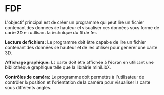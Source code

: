 # FDF

L'objectif principal est de créer un programme qui peut lire un fichier contenant des données de hauteur et visualiser ces données sous forme de carte 3D en utilisant la technique du fil de fer.

**Lecture de fichiers:** Le programme doit être capable de lire un fichier contenant des données de hauteur et de les utiliser pour générer une carte 3D.

**Affichage graphique:** La carte doit être affichée à l'écran en utilisant une bibliothèque graphique telle que la librairie miniLibX.

**Contrôles de caméra:** Le programme doit permettre à l'utilisateur de contrôler la position et l'orientation de la caméra pour visualiser la carte sous différents angles.

